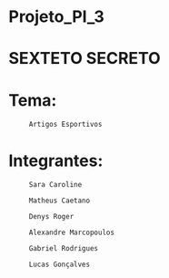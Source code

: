 # Projeto_PI_3

# SEXTETO SECRETO

# Tema: 
         Artigos Esportivos

# Integrantes:

         Sara Caroline

         Matheus Caetano

         Denys Roger

         Alexandre Marcopoulos
 
         Gabriel Rodrigues

         Lucas Gonçalves

